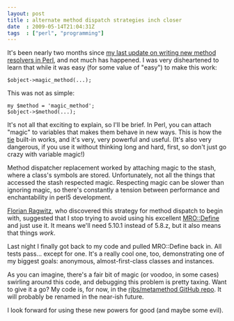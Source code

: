```yaml
---
layout: post
title : alternate method dispatch strategies inch closer
date  : 2009-05-14T21:04:31Z
tags  : ["perl", "programming"]
---
```

It's been nearly two months since [my last update on writing new method
resolvers in Perl](http://rjbs.manxome.org/rubric/entry/1739), and not much has
happened.  I was very disheartened to learn that while it was easy (for some
value of "easy") to make this work:

    $object->magic_method(...);

This was not as simple:

    my $method = 'magic_method';
    $object->$method(...);

It's not all that exciting to explain, so I'll be brief.  In Perl, you can
attach "magic" to variables that makes them behave in new ways.  This is how
the [tie](http://perldoc.perl.org/perltie.html) built-in works, and it's very,
very powerful and useful.  (It's also very dangerous, if you use it without
thinking long and hard, first, so don't just go crazy with variable magic!)

Method dispatcher replacement worked by attaching magic to the stash, where a
class's symbols are stored.  Unfortunately, not all the things that accessed
the stash respected magic.  Respecting magic can be slower than ignoring magic,
so there's constantly a tension between performance and enchantability in perl5
development.

[Florian Ragwitz](http://perldition.org/), who discovered this strategy for
method dispatch to begin with, suggested that I stop trying to avoid using his
excellent [MRO::Define](http://github.com/rafl/mro-define/) and just use it.
It means we'll need 5.10.1 instead of 5.8.z, but it also means that things
*work*.

Last night I finally got back to my code and pulled MRO::Define back in.  All
tests pass... except for one.  It's a really cool one, too, demonstrating one
of my biggest goals: anonymous, almost-first-class classes and instances.

As you can imagine, there's a fair bit of magic (or voodoo, in some cases)
swirling around this code, and debugging this problem is pretty taxing.  Want
to give it a go?  My code is, for now, in the [rjbs/metamethod GitHub
repo](http://github.com/rjbs/metamethod).  It will probably be renamed in the
near-ish future.

I look forward for using these new powers for good (and maybe some evil).

